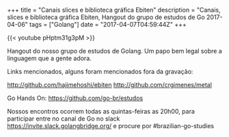 +++
title = "Canais slices e biblioteca gráfica Ebiten"
description = "Canais, slices e biblioteca gráfica Ebiten, Hangout do grupo de estudos de Go 2017-04-06"
tags = ["Golang"]
date = "2017-04-07T04:59:44Z"
+++

{{< youtube pHptm31g3pM >}}

Hangout do nosso grupo de estudos de Golang.
Um papo bem legal sobre a linguagem que a gente adora.

Links mencionados, alguns foram mencionados fora da gravação:

http://github.com/hajimehoshi/ebiten
http://github.com/crgimenes/metal

Go Hands On:
https://github.com/go-br/estudos

Nossos encontros ocorrem todas as quintas-feiras as 20h00, para participar entre no canal de Go no slack https://invite.slack.golangbridge.org/ e procure por #brazilian-go-studies